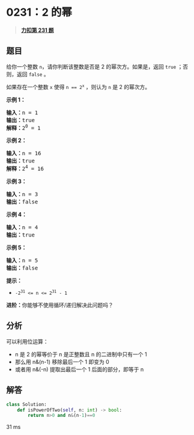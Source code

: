 # 0231：2 的幂


> <u>**[力扣第 231 题](https://leetcode.cn/problems/power-of-two/)**</u>

## 题目

<p>给你一个整数 <code>n</code>，请你判断该整数是否是 2 的幂次方。如果是，返回 <code>true</code> ；否则，返回 <code>false</code> 。</p>

<p>如果存在一个整数 <code>x</code> 使得 <code>n == 2<sup>x</sup></code> ，则认为 <code>n</code> 是 2 的幂次方。</p>



<p><strong>示例 1：</strong></p>

<pre>
<strong>输入：</strong>n = 1
<strong>输出：</strong>true
<strong>解释：</strong>2<sup>0</sup> = 1
</pre>

<p><strong>示例 2：</strong></p>

<pre>
<strong>输入：</strong>n = 16
<strong>输出：</strong>true
<strong>解释：</strong>2<sup>4</sup> = 16
</pre>

<p><strong>示例 3：</strong></p>

<pre>
<strong>输入：</strong>n = 3
<strong>输出：</strong>false
</pre>

<p><strong>示例 4：</strong></p>

<pre>
<strong>输入：</strong>n = 4
<strong>输出：</strong>true
</pre>

<p><strong>示例 5：</strong></p>

<pre>
<strong>输入：</strong>n = 5
<strong>输出：</strong>false
</pre>



<p><strong>提示：</strong></p>

<ul>
<li><code>-2<sup>31</sup> <= n <= 2<sup>31</sup> - 1</code></li>
</ul>



<p><strong>进阶：</strong>你能够不使用循环/递归解决此问题吗？</p>


## 分析

可以利用位运算：
- n 是 2 的幂等价于 n 是正整数且 n 的二进制中只有一个 1
- 那么用 n&(n-1) 移除最后一个 1 即变为 0
- 或者用 n&(-n) 提取出最后一个 1 后面的部分，即等于 n

## 解答

```python
class Solution:
    def isPowerOfTwo(self, n: int) -> bool:
        return n>0 and n&(n-1)==0
```
31 ms


